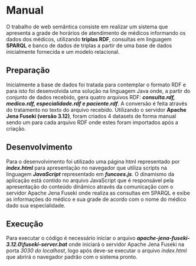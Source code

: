 # Manual

 O trabalho de web semântica consiste em realizar um sistema que apresenta a grade de horários de atendimento de médicos informando os dados dos médicos, utilizando **triplas RDF**, consultas em linguagem **SPARQL** e banco de dados de triplas a partir de uma base de dados inicialmente fornecida e um modelo relacional.


## Preparação

  Inicialmente a base de dados foi tratada para contemplar o formato RDF e para isto foi desenvolvida uma solução na linguagem Java onde, a partir do conjunto de dados recebido, gera quatro arquivos RDF: **_consulta.rdf, medico.rdf, especialidade.rdf e paciente.rdf_**. A conversão é feita através do tratamento no texto do arquivo recebido.
 Utilizando o servidor **Apache Jena Fuseki (versão 3.12)**, foram criados 4 datasets de forma manual sendo um para cada arquivo RDF onde estes foram importados após a criação.



## Desenvolvimento

 Para o desenvolvimento foi utilizado uma página html representado por **_index.html_** para apresentação no navegador que utiliza scripts na linguagem **_JavaScript_** representado em **_funcoes.js_**. O dinamismo da aplicação está contido no arquivo JavaScript que é responsável pela apresentação do conteúdo dinâmico através da comunicação com o servidor Apache Jena Fuseki onde realiza as consultas em SPARQL e exibe as informações do médico e sua grade de acordo com o nome do médico dado sua especialidade. 



## Execução

 Para executar o código é necessário iniciar o arquivo **_apache-jena-fuseki-3.12.0\fuseki-server.bat_** onde iniciará o servidor Apache Jena Fuseki na porta *3030 do localhost*, logo após deve-se executar o arquivo *index.html* que abrirá o navegador padrão com o sistema pronto.
